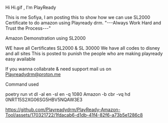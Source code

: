 Hi 
Hi.gif
, I'm PlayReady


This is me Sofiya, I am posting this to show how we can use SL2000 Certificate to do amazon using Playready drm.
"---Always Work Hard and Trust the Process---"

Amazon Demonstration using SL2000

WE have all Certificates SL2000 & SL 30000
We have all codes to disney and all sites
This is posted to punish the people who are making playready easy available

If you wanna collabrate & need support mail us on Playreadydrm@proton.me


Command used 

poetry run vt dl -al en -sl en -q 1080 Amazon -b cbr -vq hd 0NRT15S2XG06SG5HBV5NQAW3E3


https://github.com/Playreadydrm/PlayReady-Amazon-Tool/assets/170321722/1fdacab6-d1db-41f4-82f6-a73b5e1286c8

